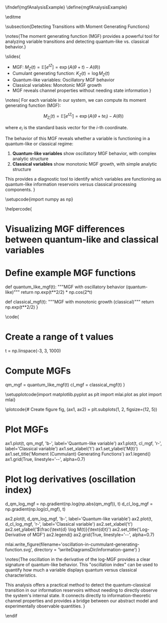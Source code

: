 \ifndef{mgfAnalysisExample}
\define{mgfAnalysisExample}

\editme

\subsection{Detecting Transitions with Moment Generating Functions}

\notes{The moment generating function (MGF) provides a powerful tool for analyzing variable transitions and detecting quantum-like vs. classical behavior.}

\slides{
* MGF: $M_Z(t) = \mathbb{E}[e^{tZ}] = \exp(A(\theta+t) - A(\theta))$
* Cumulant generating function: $K_Z(t) = \log M_Z(t)$
* Quantum-like variables: Oscillatory MGF behavior
* Classical variables: Monotonic MGF growth
* MGF reveals channel properties without needing state information
}

\notes{
For each variable in our system, we can compute its moment generating function (MGF):

$$M_{Z_i}(t) = \mathbb{E}[e^{tZ_i}] = \exp(A(\theta + te_i) - A(\theta))$$

where $e_i$ is the standard basis vector for the $i$-th coordinate.

The behavior of this MGF reveals whether a variable is functioning in a quantum-like or classical regime:

1. **Quantum-like variables** show oscillatory MGF behavior, with complex analytic structure
2. **Classical variables** show monotonic MGF growth, with simple analytic structure

This provides a diagnostic tool to identify which variables are functioning as quantum-like information reservoirs versus classical processing components.
}

\setupcode{import numpy as np}


\helpercode{
# Visualizing MGF differences between quantum-like and classical variables

# Define example MGF functions
def quantum_like_mgf(t):
    """MGF with oscillatory behavior (quantum-like)"""
    return np.exp(t**2/2) * np.cos(2*t)

def classical_mgf(t):
    """MGF with monotonic growth (classical)"""
    return np.exp(t**2/2)
}

\code{
# Create a range of t values
t = np.linspace(-3, 3, 1000)

# Compute MGFs
qm_mgf = quantum_like_mgf(t)
cl_mgf = classical_mgf(t)
}

\setupplotcode{import matplotlib.pyplot as plt
import mlai.plot as plot
import mlai}

\plotcode{# Create figure
fig, (ax1, ax2) = plt.subplots(1, 2, figsize=(12, 5))

# Plot MGFs
ax1.plot(t, qm_mgf, 'b-', label='Quantum-like variable')
ax1.plot(t, cl_mgf, 'r-', label='Classical variable')
ax1.set_xlabel('t')
ax1.set_ylabel('M(t)')
ax1.set_title('Moment (Cummulant) Generating Functions')
ax1.legend()
ax1.grid(True, linestyle='--', alpha=0.7)

# Plot log derivatives (oscillation index)
d_qm_log_mgf = np.gradient(np.log(np.abs(qm_mgf)), t)
d_cl_log_mgf = np.gradient(np.log(cl_mgf), t)

ax2.plot(t, d_qm_log_mgf, 'b-', label='Quantum-like variable')
ax2.plot(t, d_cl_log_mgf, 'r-', label='Classical variable')
ax2.set_xlabel('t')
ax2.set_ylabel('$\\frac{\\text{d} \\log M(t)}{\\text{d}t}')
ax2.set_title('Log-Derivative of MGF')
ax2.legend()
ax2.grid(True, linestyle='--', alpha=0.7)

mlai.write_figure(filename='oscillation-in-cummulant-generating-function.svg', 
                  directory = '\writeDiagramsDir/information-game')
}

\notes{The oscillation in the derivative of the log-MGF provides a clear signature of quantum-like behavior. This "oscillation index" can be used to quantify how much a variable displays quantum versus classical characteristics.

This analysis offers a practical method to detect the quantum-classical transition in our information reservoirs without needing to directly observe the system's internal state. It connects directly to information-theoretic channel properties and provides a bridge between our abstract model and experimentally observable quantities.
} 

\endif
